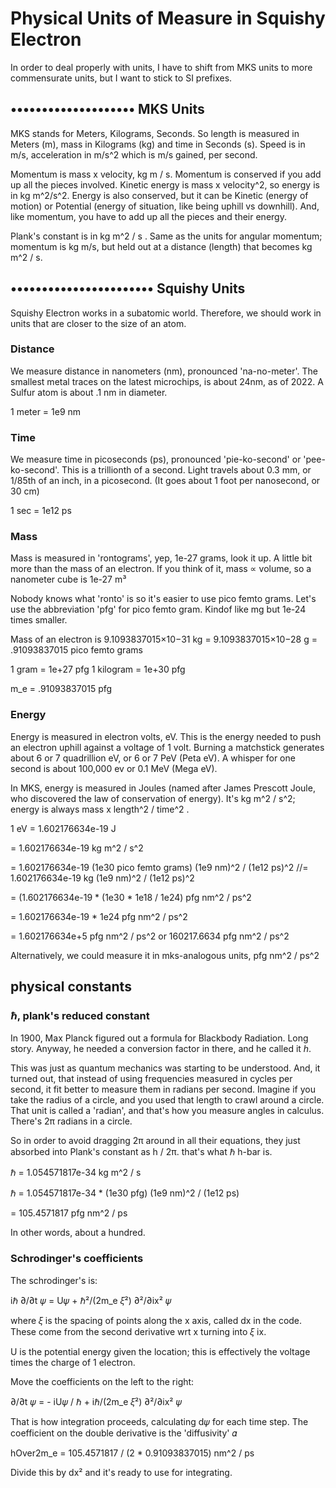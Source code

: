 <!--
title: Physical Units
description: Physical Units of Measure in Squishy Electron
-->
# Physical Units of Measure in Squishy Electron

In order to deal properly with units,
I have to shift from MKS units to more commensurate units,
but I want to stick to SI prefixes.

## •••••••••••••••••••• MKS Units

MKS stands for Meters, Kilograms, Seconds.  So length is measured in Meters (m), mass in Kilograms (kg) and time in Seconds (s).  Speed is in m/s, acceleration in m/s^2 which is m/s gained, per second.

Momentum is mass x velocity, kg m / s.  Momentum is conserved if you add up all the pieces involved.
Kinetic energy is mass x velocity^2, so energy is in   kg m^2/s^2.
Energy is also conserved, but it can be Kinetic (energy of motion) or Potential (energy of situation, like being uphill vs downhill).  And, like momentum, you have to add up all the pieces and their energy.

Plank's constant is in kg m^2 / s .
Same as the units for angular momentum; momentum is kg m/s, but held out at a distance (length) that becomes kg m^2 / s.

## ••••••••••••••••••••••• Squishy Units

Squishy Electron works in a subatomic world.
Therefore, we should work in units that are closer to the size of an atom.

### Distance
We measure distance in nanometers (nm), pronounced 'na-no-meter'.
The smallest metal traces on the latest microchips,
is about 24nm, as of 2022.
A Sulfur atom is about .1 nm in diameter.

1 meter = 1e9 nm

### Time
We measure time in picoseconds (ps),
pronounced 'pie-ko-second' or 'pee-ko-second'.
This is a trillionth of a second.
Light travels about 0.3 mm, or 1/85th of an inch, in a picosecond.
(It goes about 1 foot per nanosecond, or 30 cm)

1 sec = 1e12 ps

### Mass
Mass is measured in 'rontograms', yep, 1e-27 grams, look it up.
A little bit more than the mass of an electron.
If you think of it, mass ∝ volume, so a nanometer cube is 1e-27 m³

Nobody knows what 'ronto' is so it's easier to use pico femto grams.
Let's use the abbreviation 'pfg' for pico femto gram.
Kindof like mg but 1e-24 times smaller.

Mass of an electron is 9.1093837015×10−31 kg
= 9.1093837015×10−28 g
= .91093837015 pico femto grams

1 gram = 1e+27 pfg
1 kilogram = 1e+30 pfg

m_e = .91093837015 pfg


### Energy

Energy is measured in electron volts, eV.
This is the energy needed to push an electron uphill against a voltage of 1 volt.
Burning a matchstick generates about 6 or 7 quadrillion eV, or 6 or 7 PeV (Peta eV).
A whisper for one second is about 100,000 ev or 0.1 MeV (Mega eV).

In MKS, energy is measured in Joules (named after James Prescott Joule,
who discovered the law of conservation of energy).
It's kg m^2 / s^2; energy is always mass x length^2 / time^2 .

1 eV = 1.602176634e-19 J

= 1.602176634e-19 kg m^2 / s^2

= 1.602176634e-19 (1e30 pico femto grams) (1e9 nm)^2 / (1e12 ps)^2
//= 1.602176634e-19 kg (1e9 nm)^2 / (1e12 ps)^2

= (1.602176634e-19 * (1e30 * 1e18 / 1e24) pfg nm^2 / ps^2

= 1.602176634e-19 * 1e24 pfg nm^2 / ps^2

= 1.602176634e+5 pfg nm^2 / ps^2
or 160217.6634 pfg nm^2 / ps^2

Alternatively, we could measure it in mks-analogous units,
pfg nm^2 / ps^2

<!--
### mass

zepto = 1e−21 so like micro-femto-grams or nano-pico-grams


1 kg = 1000g = 1e+30 kilo-quectograms = 1e+33 quectograms
  = 1e21 kilo-zepto grams = 1e24 zeptograms
1 g = 1e+30 quecto-grams
1 g = 1e+30 femto-femto-grams

Lets not use quectos or zeptos.    femtos are 1e-15, size of a nucleus.  that's OK.
1 eV = 1.602176634×10−19 J
meaning the charge of an electron is 1.602176634×10−19 coulomb, exactly.

1 kg = 6.241509074460763e+24 eV ps^2 / nm^2
 -->

<!--
### volts
charge of an electron is 1.602176634×10−19 coulomb, exactly.

and one Joule is 1 volt * 1 coulomb

so an eV = 1 volt * 1.602176634×10−19 coulomb

1 volt = 1 eV / 1.602176634×10−19 coulomb

because e is a sortof standard unit of charge, eV ~= V

 -->



## physical constants

### ℏ, plank's reduced constant

In 1900,  Max Planck figured out a formula for Blackbody Radiation.
Long story.
Anyway, he needed a conversion factor in there, and he called it *h*.

This was just as quantum mechanics was starting to be understood.
And, it turned out, that instead of using frequencies measured in cycles per second,
it fit better to measure them in radians per second.
Imagine if you take the radius of a circle, and you used that length to crawl around a circle.
That unit is called a 'radian', and that's how you measure angles in calculus.
There's 2π radians in a circle.

So in order to avoid dragging 2π around in all their equations, they just absorbed into Plank's constant as h / 2π.
that's what ℏ h-bar is.

ℏ = 1.054571817e-34 kg m^2 / s

ℏ = 1.054571817e-34 * (1e30 pfg) (1e9 nm)^2 / (1e12 ps)

= 105.4571817 pfg nm^2 / ps

In other words, about a hundred.


<!--
= 1.054571817e-34 * (6.241509074460763e+24 eV ps^2 / nm^2)  * (1e9 nm)^2 / 1e12 ps

= 6.582119565476075e-10 (eV ps^2 / nm^2) * (1e18 / 1e12) * (nm^2 / ps)

= 6.582119565476075e-10 eV ps^2 / nm^2 * 1e6 (nm^2/ps)

= 6.582119565476075e-10 eV ps^2  * 1e6 (1/ps)

= 6.582119565476075e-10 eV ps^2  * 1e6 (1/ps)


= 6.58211956547607524373e-4 eV ps

ℏ =  6.58211956547607524373e-4 eV ps
confirmed with wikipedia: 6.582119569...e−16 eV⋅s
or 6.58 e-4  eV s
 -->


### Schrodinger's coefficients

The schrodinger's is:

iℏ ∂/∂t 𝜓 = U𝜓 + ℏ²/(2m_e 𝜉²) ∂²/∂ix² 𝜓

where 𝜉 is the spacing of points along the x axis, called dx in the code.
These come from the second derivative wrt x turning into 𝜉 ix.

U is the potential energy given the location; this is effectively the
voltage times the charge of 1 electron.

Move the coefficients on the left to the right:

∂/∂t 𝜓 = - iU𝜓 / ℏ + iℏ/(2m_e 𝜉²) ∂²/∂ix² 𝜓

That is how integration proceeds, calculating d𝜓 for each time step.
The coefficient  on the double derivative is the 'diffusivity' 𝛼

hOver2m_e = 105.4571817 / (2 * 0.91093837015)   nm^2 / ps

Divide this by dx² and it's ready to use for integrating.


